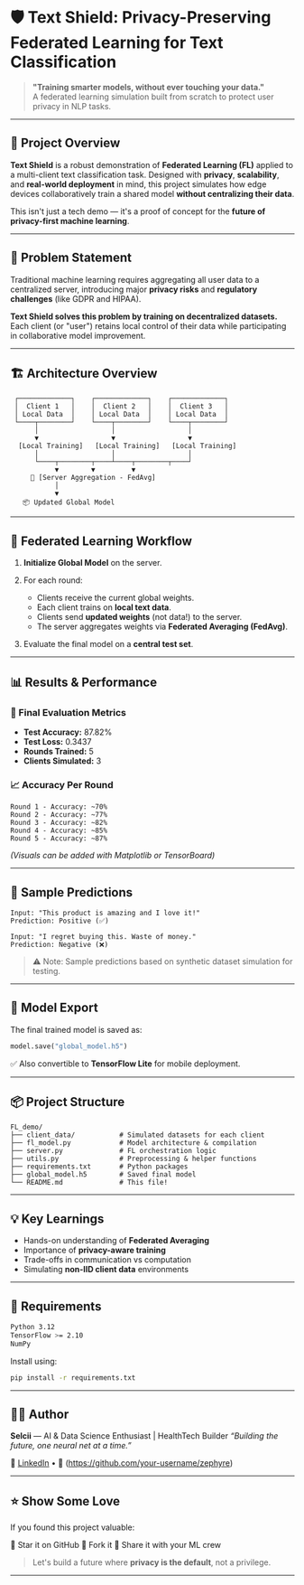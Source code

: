 # 🛡️ Text Shield: Privacy-Preserving Federated Learning for Text Classification

> **"Training smarter models, without ever touching your data."**  
> A federated learning simulation built from scratch to protect user privacy in NLP tasks.

---

## 🚀 Project Overview

**Text Shield** is a robust demonstration of **Federated Learning (FL)** applied to a multi-client text classification task. Designed with **privacy**, **scalability**, and **real-world deployment** in mind, this project simulates how edge devices collaboratively train a shared model **without centralizing their data**.

This isn't just a tech demo — it's a proof of concept for the **future of privacy-first machine learning**.

---

## 🧠 Problem Statement

Traditional machine learning requires aggregating all user data to a centralized server, introducing major **privacy risks** and **regulatory challenges** (like GDPR and HIPAA).

**Text Shield solves this problem by training on decentralized datasets.** Each client (or "user") retains local control of their data while participating in collaborative model improvement.

---

## 🏗️ Architecture Overview

```plaintext
 ┌─────────────┐    ┌─────────────┐    ┌─────────────┐
 │  Client 1   │    │  Client 2   │    │  Client 3   │
 │ Local Data  │    │ Local Data  │    │ Local Data  │
 └────┬────────┘    └────┬────────┘    └────┬────────┘
      │                  │                  │
      ▼                  ▼                  ▼
  [Local Training]   [Local Training]   [Local Training]
      │                  │                  │
      └────┬────────┬────┴────┬────────┬────┘
           ▼        ▼         ▼
     🔁 [Server Aggregation - FedAvg]
           │
           ▼
   📦 Updated Global Model
````

---

## 🔄 Federated Learning Workflow

1. **Initialize Global Model** on the server.
2. For each round:

   * Clients receive the current global weights.
   * Each client trains on **local text data**.
   * Clients send **updated weights** (not data!) to the server.
   * The server aggregates weights via **Federated Averaging (FedAvg)**.
3. Evaluate the final model on a **central test set**.

---

## 📊 Results & Performance

### 🧪 Final Evaluation Metrics

* **Test Accuracy:** 87.82%
* **Test Loss:** 0.3437
* **Rounds Trained:** 5
* **Clients Simulated:** 3

### 📈 Accuracy Per Round

```plaintext
Round 1 - Accuracy: ~70%
Round 2 - Accuracy: ~77%
Round 3 - Accuracy: ~82%
Round 4 - Accuracy: ~85%
Round 5 - Accuracy: ~87%
```

*(Visuals can be added with Matplotlib or TensorBoard)*

---

## 🧾 Sample Predictions

```
Input: "This product is amazing and I love it!"
Prediction: Positive (✅)

Input: "I regret buying this. Waste of money."
Prediction: Negative (❌)
```

> ⚠️ Note: Sample predictions based on synthetic dataset simulation for testing.

---

## 💾 Model Export

The final trained model is saved as:

```python
model.save("global_model.h5")
```

✅ Also convertible to **TensorFlow Lite** for mobile deployment.

---

## 📦 Project Structure

```
FL_demo/
├── client_data/           # Simulated datasets for each client
├── fl_model.py            # Model architecture & compilation
├── server.py              # FL orchestration logic
├── utils.py               # Preprocessing & helper functions
├── requirements.txt       # Python packages
├── global_model.h5        # Saved final model
└── README.md              # This file!
```

---

## 💡 Key Learnings

* Hands-on understanding of **Federated Averaging**
* Importance of **privacy-aware training**
* Trade-offs in communication vs computation
* Simulating **non-IID client data** environments

---

## 🔧 Requirements

```bash
Python 3.12
TensorFlow >= 2.10
NumPy
```

Install using:

```bash
pip install -r requirements.txt
```

---

## 👩‍💻 Author

**Selcii** —
AI & Data Science Enthusiast | HealthTech Builder
*“Building the future, one neural net at a time.”*

🔗 [LinkedIn](https://linkedin.com/in/your-link) •  🧠 (https://github.com/your-username/zephyre)

---

## ⭐ Show Some Love

If you found this project valuable:

🌟 Star it on GitHub
🍴 Fork it
📣 Share it with your ML crew

> Let's build a future where **privacy is the default**, not a privilege.

---

